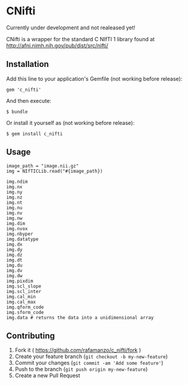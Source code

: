 # CNifti

Currently under development and not realeased yet!

CNifti is a wrapper for the standard C NIfTI 1 library found at http://afni.nimh.nih.gov/pub/dist/src/nifti/

## Installation

Add this line to your application's Gemfile (not working before release):

    gem 'c_nifti'

And then execute:

    $ bundle

Or install it yourself as  (not working before release):

    $ gem install c_nifti

## Usage

    image_path = "image.nii.gz"
    img = NIfTICLib.read("#{image_path})

    img.ndim
    img.nx
    img.ny
    img.nz
    img.nt
    img.nu
    img.nv
    img.nw
    img.dim
    img.nvox
    img.nbyper
    img.datatype
    img.dx
    img.dy
    img.dz
    img.dt
    img.du
    img.dv
    img.dw
    img.pixdim
    img.scl_slope
    img.scl_inter
    img.cal_min
    img.cal_max
    img.qform_code
    img.sform_code
    img.data # returns the data into a unidimensional array

## Contributing

1. Fork it ( https://github.com/rafamanzo/c_nifti/fork )
2. Create your feature branch (`git checkout -b my-new-feature`)
3. Commit your changes (`git commit -am 'Add some feature'`)
4. Push to the branch (`git push origin my-new-feature`)
5. Create a new Pull Request
